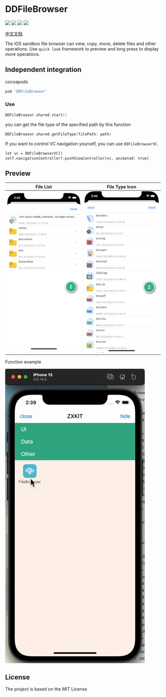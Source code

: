 # DDFileBrowser

![](https://img.shields.io/badge/CocoaPods-supported-brightgreen) ![](https://img.shields.io/badge/Swift-5.0-brightgreen) ![](https://img.shields.io/badge/License-MIT-brightgreen) ![](https://img.shields.io/badge/version-iOS11.0-brightgreen)

[中文文档](https://dongge.org/blog/1295.html)

The iOS sandbox file browser can view, copy, move, delete files and other operations. Use `quick look` framework to preview and long press to display more operations.

## Independent integration

cocoapods

```ruby
pod 'DDFileBrowser'
```

### Use

```swift
DDFileBrowser.shared.start()
```

you can get the file type of the specified path by this function

```swift
DDFileBrowser.shared.getFileType(filePath: path)
```

If you want to control VC navigation yourself, you can use `DDFileBrowserVC`.

```
let vc = DDFileBrowserVC()
self.navigationController?.pushViewController(vc, animated: true)
```

## Preview

|File List|File Type Icon|
|----|----|
|![](./preview/demo2.png)|![](./preview/demo1.png)|

Function example

![](./preview/preview.gif)

## License

The project is based on the MIT License
